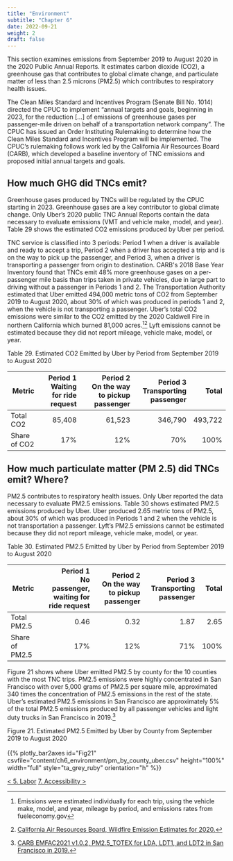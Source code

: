```yaml
---
title: "Environment"
subtitle: "Chapter 6"
date: 2022-09-21
weight: 2
draft: false
---
```


This section examines emissions from September 2019 to August 2020
in the 2020 Public Annual Reports. It estimates carbon dioxide (CO2),
a greenhouse gas that contributes to global climate change, and
particulate matter of less than 2.5 microns (PM2.5) which contributes to
respiratory health issues.

The Clean Miles Standard and Incentives Program (Senate Bill No. 1014)
directed the CPUC to implement “annual targets and goals, beginning
in 2023, for the reduction [...] of emissions of greenhouse gases per
passenger-mile driven on behalf of a transportation network company”.
The CPUC has issued an Order Instituting Rulemaking to determine how
the Clean Miles Standard and Incentives Program will be implemented.
The CPUC’s rulemaking follows work led by the California Air Resources
Board (CARB), which developed a baseline inventory of TNC emissions
and proposed initial annual targets and goals.

## How much GHG did TNCs emit?

Greenhouse gases produced by TNCs will be regulated by the CPUC starting in 2023.
Greenhouse gases are a key contributor to global climate change. Only Uber’s 2020
public TNC Annual Reports contain the data necessary to evaluate emissions (VMT and
vehicle make, model, and year). Table 29 shows the estimated CO2 emissions produced
by Uber per period.

TNC service is classified into 3 periods: Period 1 when a driver is available and ready
to accept a trip, Period 2 when a driver has accepted a trip and is on the way to pick
up the passenger, and Period 3, when a driver is transporting a passenger from
origin to destination. CARB's 2018 Base Year Inventory found that TNCs emit 48%
more greenhouse gases on a per-passenger mile basis than trips taken in private
vehicles, due in large part to driving without a passenger in Periods 1 and 2. The
Transportation Authority estimated that Uber emitted 494,000 metric tons of CO2
from September 2019 to August 2020, about 30% of which was produced in periods
1 and 2, when the vehicle is not transporting a passenger. Uber’s total CO2 emissions
were similar to the CO2 emitted by the 2020 Caldwell Fire in northern California which
burned 81,000 acres.[^1][^2] Lyft emissions cannot be estimated because they did not report
mileage, vehicle make, model, or year.

[^1]: Emissions were estimated individually for each trip, using the vehicle make, model, and year, mileage by period, and emissions rates from fueleconomy.gov
[^2]: [California Air Resources Board, Wildfire Emission Estimates for 2020.](https://ww2.arb.ca.gov/sites/default/files/2021-07/Wildfire%20Emission%20Estimates%20for%202020%20_Final.pdf)

<figcaption>Table 29. Estimated CO2 Emitted by Uber by Period from September 2019 to August 2020</figcaption>

Metric | Period 1 <br/> Waiting for ride request | Period 2 <br/> On the way to pickup passenger | Period 3 <br/> Transporting passenger | Total
---- | ----: | -----: | -----: | -----:
Total CO2 | 85,408 | 61,523 | 346,790 | 493,722
Share of CO2 | 17% | 12% | 70% | 100%

## How much particulate matter (PM 2.5) did TNCs emit?  Where?

PM2.5 contributes to respiratory health issues. Only Uber reported the data necessary
to evaluate PM2.5 emissions. Table 30 shows estimated PM2.5 emissions produced by
Uber. Uber produced 2.65 metric tons of PM2.5, about 30% of which was produced
in Periods 1 and 2 when the vehicle is not transportation a passenger. Lyft’s PM2.5
emissions cannot be estimated because they did not report mileage, vehicle make,
model, or year.

<figcaption>Table 30. Estimated PM2.5 Emitted by Uber by Period from September 2019 to August 2020</figcaption>

Metric | Period 1 <br/> No passenger, waiting for ride request | Period 2 <br/> On the way to pickup passenger | Period 3 <br/> Transporting passenger | Total
---- | ----: | -----: | -----: | -----:
Total PM2.5 | 0.46 | 0.32 | 1.87 | 2.65
Share of PM2.5 | 17% | 12% | 71% | 100%

Figure 21 shows where Uber emitted PM2.5 by county for the 10 counties with the most
TNC trips. PM2.5 emissions were highly concentrated in San Francisco with over 5,000
grams of PM2.5 per square mile, approximated 340 times the concentration of PM2.5
emissions in the rest of the state. Uber’s estimated PM2.5 emissions in San Francisco are
approximately 5% of the total PM2.5 emissions produced by all passenger vehicles and
light duty trucks in San Francisco in 2019.[^4]

[^4]: [CARB EMFAC2021 v1.0.2, PM2.5_TOTEX for LDA, LDT1, and LDT2 in San Francisco in 2019.](https://arb.ca.gov/emfac/emissions-inventory/1563da8e39cf549e9626c01386cf5ebabe087ff9)

<figcaption>Figure 21. Estimated PM2.5 Emitted by Uber by County from September 2019 to August 2020</figcaption><br/>
{{% plotly_bar2axes id="Fig21" csvfile="content/ch6_environment/pm_by_county_uber.csv" height="100%" width="full" style="ta_grey_ruby" orientation="h" %}}

<a href="../ch5_labor" class="button">< 5. Labor</a>
<a href="../ch7_accessibility" class="button">7. Accessibility ></a>
